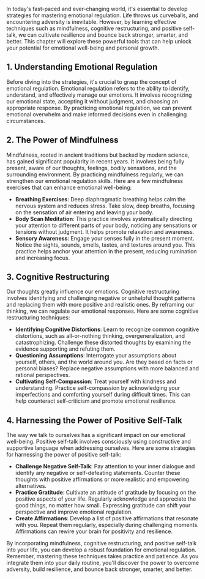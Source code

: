 
In today's fast-paced and ever-changing world, it's essential to develop strategies for mastering emotional regulation. Life throws us curveballs, and encountering adversity is inevitable. However, by learning effective techniques such as mindfulness, cognitive restructuring, and positive self-talk, we can cultivate resilience and bounce back stronger, smarter, and better. This chapter will explore these powerful tools that can help unlock your potential for emotional well-being and personal growth.

## 1\. Understanding Emotional Regulation

Before diving into the strategies, it's crucial to grasp the concept of emotional regulation. Emotional regulation refers to the ability to identify, understand, and effectively manage our emotions. It involves recognizing our emotional state, accepting it without judgment, and choosing an appropriate response. By practicing emotional regulation, we can prevent emotional overwhelm and make informed decisions even in challenging circumstances.

## 2\. The Power of Mindfulness

Mindfulness, rooted in ancient traditions but backed by modern science, has gained significant popularity in recent years. It involves being fully present, aware of our thoughts, feelings, bodily sensations, and the surrounding environment. By practicing mindfulness regularly, we can strengthen our emotional regulation skills. Here are a few mindfulness exercises that can enhance emotional well-being:

- **Breathing Exercises**: Deep diaphragmatic breathing helps calm the nervous system and reduces stress. Take slow, deep breaths, focusing on the sensation of air entering and leaving your body.
- **Body Scan Meditation**: This practice involves systematically directing your attention to different parts of your body, noticing any sensations or tensions without judgment. It helps promote relaxation and awareness.
- **Sensory Awareness**: Engage your senses fully in the present moment. Notice the sights, sounds, smells, tastes, and textures around you. This practice helps anchor your attention in the present, reducing rumination and increasing focus.

## 3\. Cognitive Restructuring

Our thoughts greatly influence our emotions. Cognitive restructuring involves identifying and challenging negative or unhelpful thought patterns and replacing them with more positive and realistic ones. By reframing our thinking, we can regulate our emotional responses. Here are some cognitive restructuring techniques:

- **Identifying Cognitive Distortions**: Learn to recognize common cognitive distortions, such as all-or-nothing thinking, overgeneralization, and catastrophizing. Challenge these distorted thoughts by examining the evidence supporting and refuting them.
- **Questioning Assumptions**: Interrogate your assumptions about yourself, others, and the world around you. Are they based on facts or personal biases? Replace negative assumptions with more balanced and rational perspectives.
- **Cultivating Self-Compassion**: Treat yourself with kindness and understanding. Practice self-compassion by acknowledging your imperfections and comforting yourself during difficult times. This can help counteract self-criticism and promote emotional resilience.

## 4\. Harnessing the Power of Positive Self-Talk

The way we talk to ourselves has a significant impact on our emotional well-being. Positive self-talk involves consciously using constructive and supportive language when addressing ourselves. Here are some strategies for harnessing the power of positive self-talk:

- **Challenge Negative Self-Talk**: Pay attention to your inner dialogue and identify any negative or self-defeating statements. Counter these thoughts with positive affirmations or more realistic and empowering alternatives.
- **Practice Gratitude**: Cultivate an attitude of gratitude by focusing on the positive aspects of your life. Regularly acknowledge and appreciate the good things, no matter how small. Expressing gratitude can shift your perspective and improve emotional regulation.
- **Create Affirmations**: Develop a list of positive affirmations that resonate with you. Repeat them regularly, especially during challenging moments. Affirmations can rewire your brain for positivity and resilience.

By incorporating mindfulness, cognitive restructuring, and positive self-talk into your life, you can develop a robust foundation for emotional regulation. Remember, mastering these techniques takes practice and patience. As you integrate them into your daily routine, you'll discover the power to overcome adversity, build resilience, and bounce back stronger, smarter, and better.
